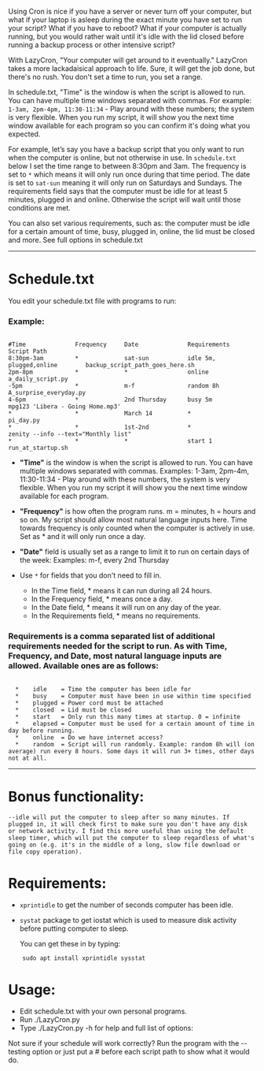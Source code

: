 Using Cron is nice if you have a server or never turn off your computer, but what if your laptop is asleep during the exact minute you have set to run your script? What if you have to reboot? What if your computer is actually running, but you would rather wait until it's idle with the lid closed before running a backup process or other intensive script?

With LazyCron, "Your computer will get around to it eventually." LazyCron takes a more lackadaisical approach to life. Sure, it will get the job done, but there's no rush. You don't set a time to run, you set a range.

In schedule.txt, "Time" is the window is when the script is allowed to run. You can have multiple time windows separated with commas. For example: `1-3am, 2pm-4pm, 11:30-11:34` - Play around with these numbers; the system is very flexible. When you run my script, it will show you the next time window available for each program so you can confirm it's doing what you expected.

For example, let’s say you have a backup script that you only want to run when the computer is online, but not otherwise in use. In `schedule.txt` below I set the time range to between 8:30pm and 3am. The frequency is set to `*` which means it will only run once during that time period. The date is set to `sat-sun` meaning it will only run on Saturdays and Sundays. The requirements field says that the computer must be idle for at least 5 minutes, plugged in and online. Otherwise the script will wait until those conditions are met.

You can also set various requirements, such as: the computer must be idle for a certain amount of time, busy, plugged in, online, the lid must be closed and more. See full options in schedule.txt

----

# Schedule.txt

You edit your schedule.txt file with programs to run:

### Example:

```

#Time              Frequency     Date              Requirements                   Script Path
8:30pm-3am         *             sat-sun           idle 5m, plugged,online        backup_script_path_goes_here.sh
2pm-8pm            *             *                 online                         a_daily_script.py
-5pm               *             m-f               random 8h                      A_surprise_everyday.py
4-6pm              *             2nd Thursday      busy 5m                        mpg123 'Libera - Going Home.mp3'
*                  *             March 14          *                              pi_day.py
*                  *             1st-2nd           *                              zenity --info --text="Monthly list"
*                  *             *                 start 1                        run_at_startup.sh

```

  * **"Time"** is the window is when the script is allowed to run. You can have multiple windows separated with commas.
Examples: 1-3am, 2pm-4m, 11:30-11:34 - Play around with these numbers, the system is very flexible. When you run my script it will show you the next time window available for each program.

  * **"Frequency"** is how often the program runs. m = minutes, h = hours and so on. My script should allow most natural language inputs here. Time towards frequency is only counted when the computer is actively in use. Set as * and it will only run once a day.

  * **"Date"** field is usually set as a range to limit it to run on certain days of the week:
Examples: m-f, every 2nd Thursday

  * Use `*` for fields that you don't need to fill in.
    - In the Time field, * means it can run during all 24 hours.
    - In the Frequency field, * means once a day.
    - In the Date field, * means it will run on any day of the year.
    - In the Requirements field, * means no requirements.

### Requirements is a comma separated list of additional requirements needed for the script to run. As with Time, Frequency, and Date, most natural language inputs are allowed. Available ones are as follows:

```

  *    idle    = Time the computer has been idle for
  *    busy    = Computer must have been in use within time specified
  *    plugged = Power cord must be attached
  *    closed  = Lid must be closed
  *    start   = Only run this many times at startup. 0 = infinite
  *    elapsed = Computer must be used for a certain amount of time in day before running.
  *    online  = Do we have internet access?
  *    random  = Script will run randomly. Example: random 8h will (on average) run every 8 hours. Some days it will run 3+ times, other days not at all.

```

----


# Bonus functionality:

	--idle will put the computer to sleep after so many minutes. If plugged in, it will check first to make sure you don't have any disk or network activity. I find this more useful than using the default sleep timer, which will put the computer to sleep regardless of what's going on (e.g. it's in the middle of a long, slow file download or file copy operation).


# Requirements:

  * `xprintidle` to get the number of seconds computer has been idle.
  * `systat` package to get iostat which is used to measure disk activity before putting computer to sleep.

	You can get these in by typing:

```
	sudo apt install xprintidle sysstat
```

# Usage:

 * Edit schedule.txt with your own personal programs.
 * Run ./LazyCron.py
 * Type ./LazyCron.py -h for help and full list of options:

Not sure if your schedule will work correctly? Run the program with the --testing option or just put a # before each script path to show what it would do.

